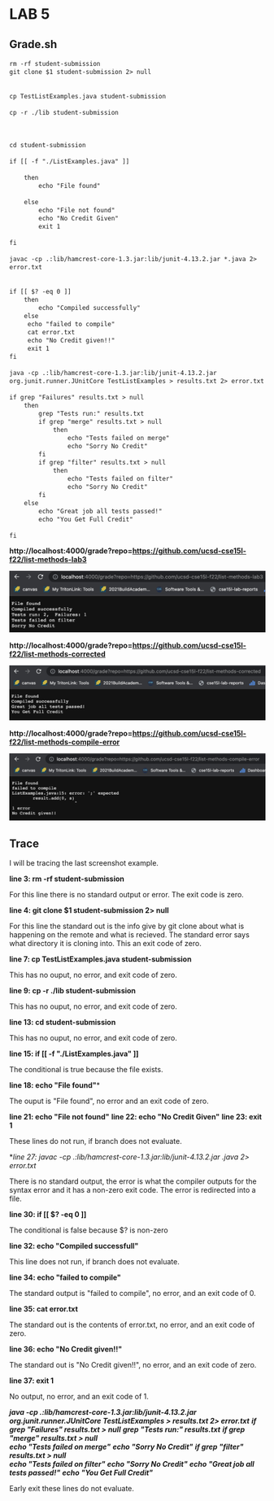 # LAB 5

## Grade.sh

```
rm -rf student-submission
git clone $1 student-submission 2> null


cp TestListExamples.java student-submission

cp -r ./lib student-submission



cd student-submission

if [[ -f "./ListExamples.java" ]]

    then
        echo "File found"

    else 
        echo "File not found"
        echo "No Credit Given"
        exit 1

fi

javac -cp .:lib/hamcrest-core-1.3.jar:lib/junit-4.13.2.jar *.java 2> error.txt


if [[ $? -eq 0 ]]
    then 
        echo "Compiled successfully"
    else
     echo "failed to compile"
     cat error.txt
     echo "No Credit given!!"
     exit 1
fi

java -cp .:lib/hamcrest-core-1.3.jar:lib/junit-4.13.2.jar org.junit.runner.JUnitCore TestListExamples > results.txt 2> error.txt 

if grep "Failures" results.txt > null
    then 
        grep "Tests run:" results.txt
        if grep "merge" results.txt > null 
            then 
                echo "Tests failed on merge"
                echo "Sorry No Credit"
        fi
        if grep "filter" results.txt > null 
            then 
                echo "Tests failed on filter"
                echo "Sorry No Credit"
        fi
    else
        echo "Great job all tests passed!"
        echo "You Get Full Credit"
        
fi

```

**http://localhost:4000/grade?repo=https://github.com/ucsd-cse15l-f22/list-methods-lab3**

![image1](grade1.png)

**http://localhost:4000/grade?repo=https://github.com/ucsd-cse15l-f22/list-methods-corrected**

![image2](grade2.png)

**http://localhost:4000/grade?repo=https://github.com/ucsd-cse15l-f22/list-methods-compile-error**

![image3](grade3.png)

## Trace

I will be tracing the last screenshot example. 

**line 3: rm -rf student-submission**

For this line there is no standard output or error. The exit code is zero.

**line 4: git clone $1 student-submission 2> null**

For this line the standard out is the info give by git clone about what is happening on the remote and what is recieved. The standard error says what directory it is cloning into. This an exit code of zero.

**line 7: cp TestListExamples.java student-submission**

This has no ouput, no error, and exit code of zero.

**line 9: cp -r ./lib student-submission**

This has no ouput, no error, and exit code of zero.

**line 13: cd student-submission**

This has no ouput, no error, and exit code of zero.

**line 15: if [[ -f "./ListExamples.java" ]]**

The conditional is true because the file exists.

**line 18: echo "File found"***

The ouput is "File found", no error and an exit code of zero.

**line 21: echo "File not found"**
**line 22: echo "No Credit Given"**
**line 23: exit 1**

These lines do not run, if branch does not evaluate.

**line 27: javac -cp .:lib/hamcrest-core-1.3.jar:lib/junit-4.13.2.jar *.java 2> error.txt**

There is no standard output, the error is what the compiler outputs for the syntax error and it has a non-zero exit code. The error is redirected into a file.

**line 30: if [[ $? -eq 0 ]]**

The conditional is false because $? is non-zero

**line 32: echo "Compiled successfull"**

This line does not run, if branch does not evaluate.

**line 34: echo "failed to compile"**

The standard output is "failed to compile", no error, and an exit code of 0.

**line 35: cat error.txt**

The standard out is the contents of error.txt, no error, and an exit code of zero.

**line 36: echo "No Credit given!!"**

The standard out is "No Credit given!!", no error, and an exit code of zero.

**line 37: exit 1**

No output, no error, and an exit code of 1.

***java -cp .:lib/hamcrest-core-1.3.jar:lib/junit-4.13.2.jar org.junit.runner.JUnitCore TestListExamples > results.txt 2> error.txt*** 
***if grep "Failures" results.txt > null***
***grep "Tests run:" results.txt***
***if grep "merge" results.txt > null***  
***echo "Tests failed on merge"***
***echo "Sorry No Credit"***
***if grep "filter" results.txt > null***  
***echo "Tests failed on filter"***
***echo "Sorry No Credit"***
***echo "Great job all tests passed!"***
***echo "You Get Full Credit"***
        
Early exit these lines do not evaluate.





